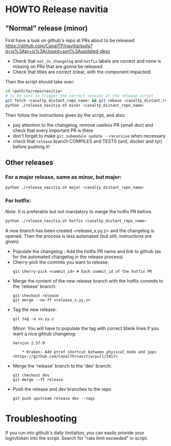 # HOWTO Release navitia

## "Normal" release (minor)

First have a look on github's repo at PRs about to be released https://github.com/CanalTP/navitia/pulls?q=is%3Apr+is%3Aclosed+sort%3Aupdated-desc
* Check that `not_in_changelog` and `hotfix` labels are correct and none is missing on PRs that are gonna be released
* Check that titles are correct (clear, with the component impacted)

Then the script should take over:
```sh
cd <path/to/repo/navitia>
# to be sure to trigger the correct version of the release script
git fetch <canaltp_distant_repo_name> && git rebase <canaltp_distant_repo_name>/dev dev
python ./release_navitia.sh minor <canaltp_distant_repo_name>
```
Then follow the instructions given by the script, and also:
* pay attention to the changelog, remove useless PR (small doc) and check that every important PR is there
* don't forget to make `git submodule update --recursive` when necessary
* check that `release` branch COMPILES and TESTS (unit, docker and tyr) before pushing it!

## Other releases

### For a major release, same as minor, but major:
```sh
python ./release_navitia.sh major <canaltp_distant_repo_name>
```

### For hotfix:
Note: It is preferable but not mandatory to merge the hotfix PR before.
```sh
python ./release_navitia.sh hotfix <canaltp_distant_repo_name>
```
A new branch has been created <release_x.yy.z> and the changelog is opened.
Then the process is less automated (but still, instructions are given):
* Populate the changelog :
	Add the hotfix PR name and link to github (as for the automated changelog in the release process)
* Cherry-pick the commits you want to release:
	```
	git cherry-pick <commit_id> # Each commit_id of the hotfix PR
	```
* Merge the content of the new release branch with the hotfix commits to the 'release' branch:
	```
	git checkout release
	git merge --no-ff <release_x.yy.z>
	```
* Tag the new release:
	```
	git tag -a vx.yy.z
	```
    _Minor_: You will have to populate the tag with correct blank lines if you want a nice github changelog:
    ```
    Version 2.57.0

        * Kraken: Add ptref shortcut between physical_mode and jpps  <https://github.com/CanalTP/navitia/pull/2417>
    ```
* Merge the 'release' branch to the 'dev' branch:
	```
	git checkout dev
	git merge --ff release
	```
* Push the release and dev branches to the repo
	```
	git push upstream release dev --tags
	```

# Troubleshooting
If you run into github's daily limitation, you can easily provide your login/token into the script.
Search for "rate limit exceeded" in script.
